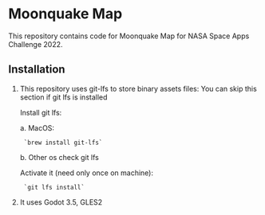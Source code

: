 # Moonquake Map

This repository contains code for Moonquake Map for NASA Space Apps Challenge 2022.

## Installation

1. This repository uses git-lfs to store binary assets files:
    You can skip this section if git lfs is installed

    Install git lfs: 

    a. MacOS:

        `brew install git-lfs`

    b. Other os check git lfs

    Activate it (need only once on machine):

        `git lfs install`

2. It uses Godot 3.5, GLES2